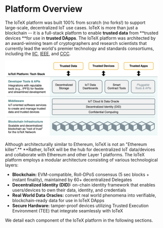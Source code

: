 # Platform Overview

The IoTeX platform was built 100% from scratch (no forks!) to support large-scale, decentralized IoT use cases. IoTeX is more than just a blockchain -- it is a full-stack platform to enable **trusted data** from **trusted devices **for use in **trusted DApps**. The IoTeX platform was architected by an award-winning team of cryptographers and research scientists that currently lead the world's premier technology and standards consortiums, including the [IIC](https://medium.com/iotex/iotex-amazon-and-huawei-selected-as-co-chairs-of-the-iic-blockchain-task-group-9032b7b7443f#:\~:text=IoTeX%20has%20been%20selected%20as,%2C%20and%20Mike%20McBride%2C%20Sr.), [IEEE](https://medium.com/iotex/iotex-publishes-ieee-reports-on-blockchain-iot-c6650c26f443), and [CCC](https://www.coindesk.com/facebook-iotex-and-r3-among-new-members-of-confidential-computing-consortium).

![](<../.gitbook/assets/image (34).png>)

Although architecturally similar to Ethereum, IoTeX is not an "Ethereum killer".** **Rather, IoTeX will be the hub for decentralized IoT data/devices and collaborate with Ethereum and other Layer 1 platforms. The IoTeX platform employs a modular architecture consisting of various technological layers:

* **Blockchain:** EVM-compatible, Roll-DPoS consensus (5 sec blocks + instant finality), maintained by 60+ decentralized Delegates
* **Decentralized Identity (DID):** on-chain identity framework that enables users/devices to own their data, identity, and credentials
* **Real World Data Oracles:** convert real world phenomena into verifiable, blockchain-ready data for use in IoTeX DApps
* **Secure Hardware:** tamper-proof devices utilizing Trusted Execution Environment (TEE) that integrate seamlessly with IoTeX

We detail each component of the IoTeX platform in the following sections.

